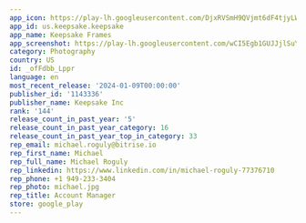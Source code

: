 ```yaml
---
app_icon: https://play-lh.googleusercontent.com/DjxRVSmH9QVjmt6dF4tjyLWVPmoWbWOi53uqwqs4RIbWbDFOV1CB-7GlN3--hjHGTio
app_id: us.keepsake.keepsake
app_name: Keepsake Frames
app_screenshot: https://play-lh.googleusercontent.com/wCI5Egb1GUJJjlSuYHVbEtKGzA59J2wQ27EEmCd60_iomuDLZChOeEPBLczjHH2dpLA
category: Photography
country: US
id: _ofFdbb_Lppr
language: en
most_recent_release: '2024-01-09T00:00:00'
publisher_id: '1143336'
publisher_name: Keepsake Inc
rank: '144'
release_count_in_past_year: '5'
release_count_in_past_year_category: 16
release_count_in_past_year_top_in_category: 33
rep_email: michael.roguly@bitrise.io
rep_first_name: Michael
rep_full_name: Michael Roguly
rep_linkedin: https://www.linkedin.com/in/michael-roguly-77376710
rep_phone: +1 949-233-3404
rep_photo: michael.jpg
rep_title: Account Manager
store: google_play
---
```

